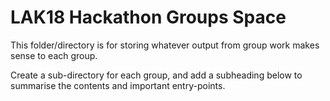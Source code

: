 # LAK18 Hackathon Groups Space

This folder/directory is for storing whatever output from group work makes sense to each group.

Create a sub-directory for each group, and add a subheading below to summarise the contents and important entry-points.